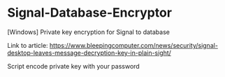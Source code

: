 # Signal-Database-Encryptor
[Windows] Private key encryption for Signal to database

Link to article: https://www.bleepingcomputer.com/news/security/signal-desktop-leaves-message-decryption-key-in-plain-sight/

Script encode private key with your password
